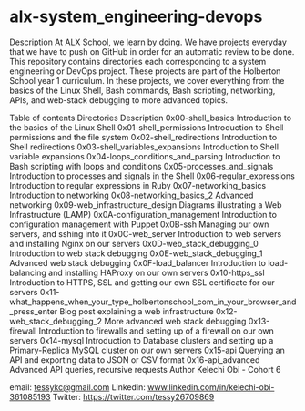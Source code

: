 # alx-system_engineering-devops
Description
At ALX School, we learn by doing. We have projects everyday that we have to push on GitHub in order for an automatic review to be done. This repository contains directories each corresponding to a system engineering or DevOps project. These projects are part of the Holberton School year 1 curriculum. In these projects, we cover everything from the basics of the Linux Shell, Bash commands, Bash scripting, networking, APIs, and web-stack debugging to more advanced topics.

Table of contents
Directories	Description
0x00-shell_basics	Introduction to the basics of the Linux Shell
0x01-shell_permissions	Introduction to Shell permissions and the file system
0x02-shell_redirections	Introduction to Shell redirections
0x03-shell_variables_expansions	Introduction to Shell variable expansions
0x04-loops_conditions_and_parsing	Introduction to Bash scripting with loops and conditions
0x05-processes_and_signals	Introduction to processes and signals in the Shell
0x06-regular_expressions	Introduction to regular expressions in Ruby
0x07-networking_basics	Introduction to networking
0x08-networking_basics_2	Advanced networking
0x09-web_infrastructure_design	Diagrams illustrating a Web Infrastructure (LAMP)
0x0A-configuration_management	Introduction to configuration management with Puppet
0x0B-ssh	Managing our own servers, and sshing into it
0x0C-web_server	Introduction to web servers and installing Nginx on our servers
0x0D-web_stack_debugging_0	Introduction to web stack debugging
0x0E-web_stack_debugging_1	Advanced web stack debugging
0x0F-load_balancer	Introduction to load-balancing and installing HAProxy on our own servers
0x10-https_ssl	Introduction to HTTPS, SSL and getting our own SSL certificate for our servers
0x11-what_happens_when_your_type_holbertonschool_com_in_your_browser_and_press_enter	Blog post explaining a web infrastructure
0x12-web_stack_debugging_2	More advanced web stack debugging
0x13-firewall	Introduction to firewalls and setting up of a firewall on our own servers
0x14-mysql	Introduction to Database clusters and setting up a Primary-Replica MySQL cluster on our own servers
0x15-api	Querying an API and exporting data to JSON or CSV format
0x16-api_advanced	Advanced API queries, recursive requests
Author
Kelechi Obi - Cohort 6

email: tessykc@gmail.com
Linkedin: www.linkedin.com/in/kelechi-obi-361085193
Twitter: https://twitter.com/tessy26709869
